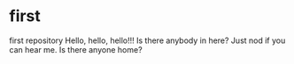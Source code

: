 # first
first repository 
Hello, hello, hello!!!
Is there anybody in here?
Just nod if you can hear me.
Is there anyone home?
